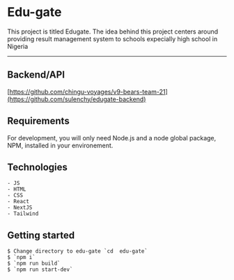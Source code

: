 # Edu-gate

This project is titled Edugate. The idea behind this project centers around providing result management system to schools expecially high school in Nigeria

---

## Backend/API

[https://github.com/chingu-voyages/v9-bears-team-21](https://github.com/sulenchy/edugate-backend)

## Requirements

For development, you will only need Node.js and a node global package, NPM, installed in your environement.

## Technologies

    - JS
    - HTML
    - CSS
    - React
    - NextJS
    - Tailwind

## Getting started
    $ Change directory to edu-gate `cd  edu-gate`
    $ `npm i`
    $ `npm run build`
    $ `npm run start-dev`

    

